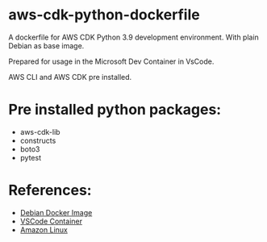 # aws-cdk-python-dockerfile

A dockerfile for AWS CDK Python 3.9 development environment. With plain Debian as base image.

Prepared for usage in the Microsoft Dev Container in VsCode.

AWS CLI and  AWS CDK pre installed.

# Pre installed python packages:
* aws-cdk-lib
* constructs
* boto3
* pytest

# References:
* [Debian Docker Image](https://hub.docker.com/_/debian)
* [VSCode Container](
https://code.visualstudio.com/docs/devcontainers/containers)
* [Amazon Linux](https://docs.aws.amazon.com/linux/)
